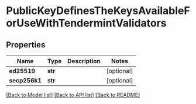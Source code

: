 # PublicKeyDefinesTheKeysAvailableForUseWithTendermintValidators

## Properties
Name | Type | Description | Notes
------------ | ------------- | ------------- | -------------
**ed25519** | **str** |  | [optional] 
**secp256k1** | **str** |  | [optional] 

[[Back to Model list]](../README.md#documentation-for-models) [[Back to API list]](../README.md#documentation-for-api-endpoints) [[Back to README]](../README.md)

